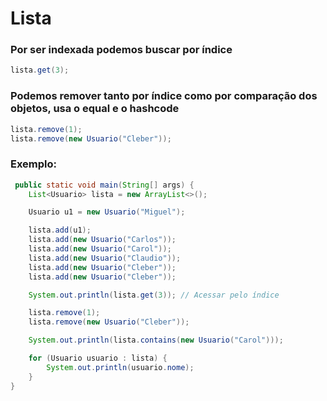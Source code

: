 # Lista

### Por ser indexada podemos buscar por índice

```java
lista.get(3);
```

### Podemos remover tanto por índice como por comparação dos objetos, usa o equal e o hashcode

```java
lista.remove(1);
lista.remove(new Usuario("Cleber"));
```

### Exemplo:
```java
 public static void main(String[] args) {
    List<Usuario> lista = new ArrayList<>();

    Usuario u1 = new Usuario("Miguel");

    lista.add(u1);
    lista.add(new Usuario("Carlos"));
    lista.add(new Usuario("Carol"));
    lista.add(new Usuario("Claudio"));
    lista.add(new Usuario("Cleber"));
    lista.add(new Usuario("Cleber"));

    System.out.println(lista.get(3)); // Acessar pelo índice

    lista.remove(1);
    lista.remove(new Usuario("Cleber"));

    System.out.println(lista.contains(new Usuario("Carol")));

    for (Usuario usuario : lista) {
        System.out.println(usuario.nome);
    }
}
```